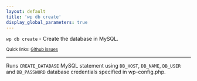 ```yaml
---
layout: default
title: 'wp db create'
display_global_parameters: true
---
```


`wp db create` - Create the database in MySQL.

<small>Quick links: <a href="https://github.com/wp-cli/wp-cli/issues?q=is%3Aopen+label%3Acommand%3Adb-create+sort%3Aupdated-desc">Github issues</a></small>

<hr />

Runs `CREATE_DATABASE` MySQL statement using `DB_HOST`, `DB_NAME`,
`DB_USER` and `DB_PASSWORD` database credentials specified in
wp-config.php.



